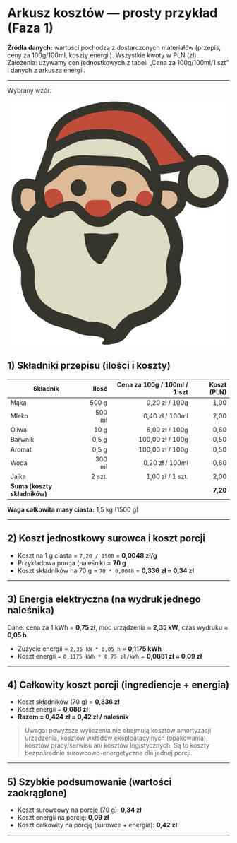 # Arkusz kosztów — prosty przykład (Faza 1)

**Źródła danych:** wartości pochodzą z dostarczonych materiałów (przepis, ceny za 100g/100ml, koszty energii). Wszystkie kwoty w PLN (zł).
Założenia: używamy cen jednostkowych z tabeli „Cena za 100g/100ml/1 szt” i danych z arkusza energii.

---
Wybrany wzór:

![Santa](images/Santa.png)

## 1) Składniki przepisu (ilości i koszty)

| Składnik | Ilość | Cena za 100g / 100ml / 1 szt | Koszt (PLN) |
|---|---:|---:|---:|
| Mąka | 500 g | 0,20 zł / 100g | 1,00 |
| Mleko | 500 ml | 0,40 zł / 100ml | 2,00 |
| Oliwa | 10 g | 6,00 zł / 100g | 0,60 |
| Barwnik | 0,5 g | 100,00 zł / 100g | 0,50 |
| Aromat | 0,5 g | 100,00 zł / 100g | 0,50 |
| Woda | 300 ml | 0,20 zł / 100ml | 0,60 |
| Jajka | 2 szt. | 1,00 zł / 1 szt. | 2,00 |
| **Suma (koszty składników)** | | | **7,20** |

**Waga całkowita masy ciasta:** 1,5 kg (1500 g)

---

## 2) Koszt jednostkowy surowca i koszt porcji

- Koszt na 1 g ciasta = `7,20 / 1500` = **0,0048 zł/g**  
- Przykładowa porcja (naleśnik) = **70 g**  
- Koszt składników na 70 g = `70 * 0,0048` = **0,336 zł ≈ 0,34 zł**

---

## 3) Energia elektryczna (na wydruk jednego naleśnika)

Dane: cena za 1 kWh = **0,75 zł**, moc urządzenia ≈ **2,35 kW**, czas wydruku ≈ **0,05 h**.

- Zużycie energii = `2,35 kW * 0,05 h` = **0,1175 kWh**  
- Koszt energii = `0,1175 kWh * 0,75 zł/kWh` = **0,0881 zł ≈ 0,09 zł**

---

## 4) Całkowity koszt porcji (ingrediencje + energia)

- Koszt składników (70 g) = **0,336 zł**
- Koszt energii = **0,088 zł**
- **Razem = 0,424 zł ≈ 0,42 zł / naleśnik**

> Uwaga: powyższe wyliczenia nie obejmują kosztów amortyzacji urządzenia, kosztów wkładów eksploatacyjnych (opakowania), kosztów pracy/serwisu ani kosztów logistycznych. Są to koszty bezpośrednie surowcowo-energetyczne dla jednej porcji.

---

## 5) Szybkie podsumowanie (wartości zaokrąglone)
- Koszt surowcowy na porcję (70 g): **0,34 zł**
- Koszt energii na porcję: **0,09 zł**
- Koszt całkowity na porcję (surowce + energia): **0,42 zł**

---
